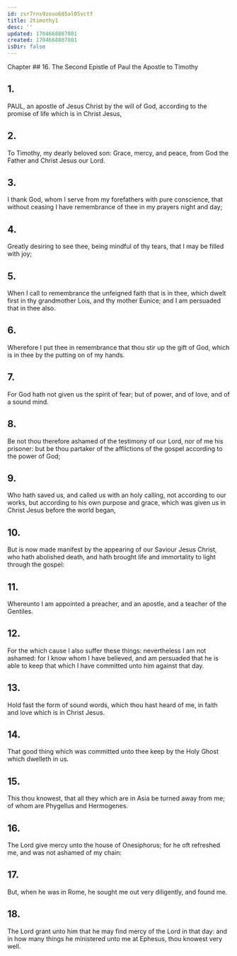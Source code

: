 ```yaml
---
id: zsr7rns9zouo685al05vctf
title: 2timothy1
desc: ''
updated: 1704668887081
created: 1704668887081
isDir: false
---
```

Chapter ## 16.
The Second Epistle of Paul the Apostle to Timothy
## 1.
PAUL, an apostle of Jesus Christ by the will of God, according to the promise of life which is in Christ Jesus,
## 2.
To Timothy, my dearly beloved son: Grace, mercy, and peace, from God the Father and Christ Jesus our Lord.
## 3.
I thank God, whom I serve from my forefathers with pure conscience, that without ceasing I have remembrance of thee in my prayers night and day;
## 4.
Greatly desiring to see thee, being mindful of thy tears, that I may be filled with joy;
## 5.
When I call to remembrance the unfeigned faith that is in thee, which dwelt first in thy grandmother Lois, and thy mother Eunice; and I am persuaded that in thee also.
## 6.
Wherefore I put thee in remembrance that thou stir up the gift of God, which is in thee by the putting on of my hands.
## 7.
For God hath not given us the spirit of fear; but of power, and of love, and of a sound mind.
## 8.
Be not thou therefore ashamed of the testimony of our Lord, nor of me his prisoner: but be thou partaker of the afflictions of the gospel according to the power of God;
## 9.
Who hath saved us, and called us with an holy calling, not according to our works, but according to his own purpose and grace, which was given us in Christ Jesus before the world began,
## 10.
But is now made manifest by the appearing of our Saviour Jesus Christ, who hath abolished death, and hath brought life and immortality to light through the gospel:
## 11.
Whereunto I am appointed a preacher, and an apostle, and a teacher of the Gentiles.
## 12.
For the which cause I also suffer these things: nevertheless I am not ashamed: for I know whom I have believed, and am persuaded that he is able to keep that which I have committed unto him against that day.
## 13.
Hold fast the form of sound words, which thou hast heard of me, in faith and love which is in Christ Jesus.
## 14.
That good thing which was committed unto thee keep by the Holy Ghost which dwelleth in us.
## 15.
This thou knowest, that all they which are in Asia be turned away from me; of whom are Phygellus and Hermogenes.
## 16.
The Lord give mercy unto the house of Onesiphorus; for he oft refreshed me, and was not ashamed of my chain:
## 17.
But, when he was in Rome, he sought me out very diligently, and found me.
## 18.
The Lord grant unto him that he may find mercy of the Lord in that day: and in how many things he ministered unto me at Ephesus, thou knowest very well.
